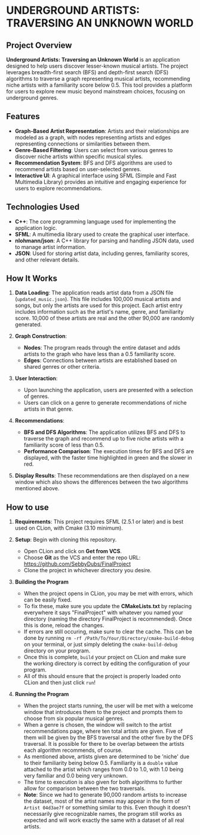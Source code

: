 # UNDERGROUND ARTISTS: TRAVERSING AN UNKNOWN WORLD

## Project Overview

**Underground Artists: Traversing an Unknown World** is an application designed to help users discover lesser-known musical artists. The project leverages breadth-first search (BFS) and depth-first search (DFS) algorithms to traverse a graph representing musical artists, recommending niche artists with a familiarity score below 0.5. This tool provides a platform for users to explore new music beyond mainstream choices, focusing on underground genres.

## Features

- **Graph-Based Artist Representation**: Artists and their relationships are modeled as a graph, with nodes representing artists and edges representing connections or similarities between them.
- **Genre-Based Filtering**: Users can select from various genres to discover niche artists within specific musical styles.
- **Recommendation System**: BFS and DFS algorithms are used to recommend artists based on user-selected genres.
- **Interactive UI**: A graphical interface using SFML (Simple and Fast Multimedia Library) provides an intuitive and engaging experience for users to explore recommendations.

## Technologies Used

- **C++**: The core programming language used for implementing the application logic.
- **SFML**: A multimedia library used to create the graphical user interface.
- **nlohmann/json**: A C++ library for parsing and handling JSON data, used to manage artist information.
- **JSON**: Used for storing artist data, including genres, familiarity scores, and other relevant details.

## How It Works

1. **Data Loading**: The application reads artist data from a JSON file (`updated_music.json`). This file includes 100,000 musical artists and songs, but only the artists are used for this project. Each artist entry includes information such as the artist's name, genre, and familiarity score. 10,000 of these artists are real and the other 90,000 are randomly generated. 

2. **Graph Construction**: 
   - **Nodes**: The program reads through the entire dataset and adds artists to the graph who have less than a 0.5 familiarity score.
   - **Edges**: Connections between artists are established based on shared genres or other criteria.

3. **User Interaction**:
   - Upon launching the application, users are presented with a selection of genres.
   - Users can click on a genre to generate recommendations of niche artists in that genre.

4. **Recommendations**:
   - **BFS and DFS Algorithms**: The application utilizes BFS and DFS to traverse the graph and recommend up to five niche artists with a familiarity score of less than 0.5.
   - **Performance Comparison**: The execution times for BFS and DFS are displayed, with the faster time highlighted in green and the slower in red.

5. **Display Results**: These recommendations are then displayed on a new window which also shows the differences between the two algorithms mentioned above.

## How to use

1. **Requirements**: This project requires SFML (2.5.1 or later) and is best used on CLion, with Cmake (3.10 minimum).

2. **Setup**: Begin with cloning this repository.
   - Open CLion and click on **Get from VCS**.
   - Choose **Git** as the VCS and enter the repo URL: https://github.com/SebbyDubs/FinalProject
   - Clone the project in whichever directory you desire.
3. **Building the Program**
   - When the project opens in CLion, you may be met with errors, which can be easily fixed.
   - To fix these, make sure you update the **CMakeLists.txt** by replacing everywhere it says "FinalProject" with whatever you named your directory (naming the directory FinalProject is recommended). Once this is done, reload the changes.
   - If errors are still occuring, make sure to clear the cache. This can be done by running `rm -rf /Path/To/Your/Directory/cmake-build-debug` on your terminal, or just simply deleting the `cmake-build-debug` directory on your program.
   - Once this is complete, `build` your project on CLion and make sure the working directory is correct by editing the configuration of your program.
   - All of this should ensure that the project is properly loaded onto CLion and then just click `run`!
4. **Running the Program**
   - When the project starts running, the user will be met with a welcome window that introduces them to the project and prompts them to choose from six popular musical genres.
   - When a genre is chosen, the window will switch to the artist recommendations page, where ten total artists are given. Five of them will be given by the BFS traversal and the other five by the DFS traversal. It is possible for there to be overlap between the artists each algorithm recommends, of course.
   - As mentioned above, artists given are determined to be 'niche' due to their familiarity being below 0.5. Familiarity is a `double` value attached to the artist which ranges from 0.0 to 1.0, with 1.0 being very familiar and 0.0 being very unknown.
   - The time to execution is also given for both algorithms to further allow for comparison between the two traversals.
   - **Note**: Since we had to generate 90,000 random artists to increase the dataset, most of the artist names may appear in the form of `Artist 04d3ae7f` or something similar to this. Even though it doesn't necessarily give recognizable names, the program still works as expected and will work exactly the same with a dataset of all real artists.
     
